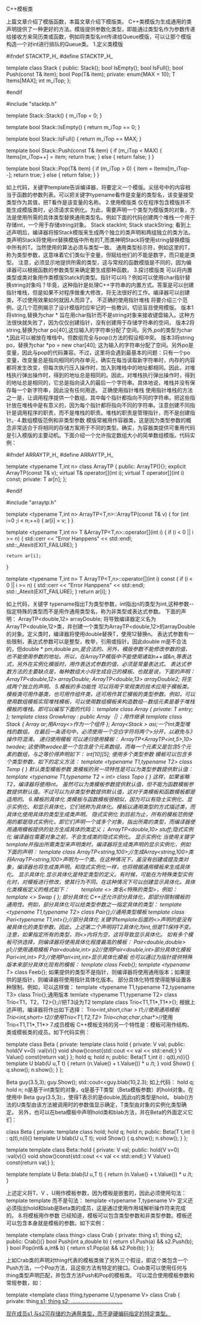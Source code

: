 C++模板类 

上篇文章介绍了模版函数，本篇文章介绍下模版类。
C++类模版为生成通用的类声明提供了一种更好的方法。模版提供参数化类型，即能通过类型名作为参数传递给接收方来简历类或函数，例如将类型名int传递给Queue模版，可以让那个模版构造一个对int进行排队的Queue类。
1.定义类模版

#ifndef STACKTP_H_
#define STACKTP_H_

template <typename T>
class Stack
{
public:
    Stack();
    bool IsEmpty();
    bool IsFull();
    bool Push(const T& item);
    bool Pop(T& item);
private:
    enum{MAX = 10};
    T Items[MAX];
    int m_iTop;
};

#endif


#include "stacktp.h"

template <typename T>
Stack<T>::Stack()
{
    m_iTop = 0;
}

template <typename T>
bool Stack<T>::IsEmpty()
{
    return m_iTop == 0;
}

template <typename T>
bool Stack<T>::IsFull()
{
    return m_iTop == MAX;
}

template <typename T>
bool Stack<T>::Push(const T& item)
{
    if (m_iTop < MAX)
    {
        Items[m_iTop++] = item;
        return true;
    }
    else
    {
        return false;
    }
}

template <typename T>
bool Stack<T>::Pop(T& item)
{
    if (m_iTop > 0)
    {
        item = Items[m_iTop--];
        return true;
    }
    else
    {
        return false;
    }
}

如上代码，关键字template告诉编译器，将要定义一个模版。尖括号中的内容相当于函数的参数列表。可以把关键字typename看作是变量的类型名，该变量接受类型作为其值，把T看作是该变量的名称。
2.使用模版类
仅在程序包含模版并不能生成模版类时，必须请求实例化。为此，需要声明一个类型为模版类的对象，方法是使用所需的具体类型替换通用类型名。例如下面的代码创建两个堆栈一个用于存储int，一个用于存储string对象。
Stack<int> stackInt;
Stack<string> stackString;
看到上述声明后，编译器将按Stack<T>模版来生成两个独立的类声明和两组独立的类方法。类声明Stack<int>将使用int替换模版中所有的T,而类神明Stack<string>将使用string替换模版中所有的T。当然使用的算法必须与类型一致。
通用类型标示符，例如这里的T，称为类型参数，这意味着它们类似于变量，但赋给他们的不能是数字，而只能是类型。
注意，必须显示地提供所需的类型，这与常规的函数模版是不同的，因为编译器可以根据函数的参数类型来确定要生成那种函数。
3.探讨模版类
可以将内置类型或类对象用作类模版Statck<T>的类型。指针可以吗？例如可以使用char指针替换string对象吗？毕竟，这种指针是处理C++字符串的内置方式。答案是可以创建指针堆栈，但是如果不对程序做重大修改，将无法很好的工作。编译器可以创建类，不过使用效果如何就因人而异了。
不正确的使用指针堆栈
     将要介绍三个范例，这几个范例揭示了设计模版时应牢记的一些教训，切忌盲目使用模版。
版本1将string,替换为char *
旨在用char指针而不是string对象来接收键盘输入。这种方法很快就失败了，因为仅仅创建指针，没有创建用于存储字符串的空间。
版本2将string,替换为char po[40],这位输入的字符串分配了空间。另外,po的类型为char *,因此可以被放在堆栈中。但数组完全与pop()方法的假设相冲突。
版本3将string po，替换为char *po = new char[40];
这为输入的字符串分配了空间。另外po是变量，因此与pop的代码兼容。不过，这里将会遇到最基本的问题：只有一个po变量，改变量总是指向相同的内存单元，确实在每当读取新字符串时，内存的内容都将发生改变，但每次执行压入操作时，加入到堆栈中的地址都相同。因此，对堆栈执行弹出操作时，得到的地址总是相同的。因此，对堆栈执行弹出操作时，得到的地址总是相同的，它总是指向读入的最后一个字符串。具体地说，堆栈并没有保存每一个新字符串，因此没有任何用途。
正确使用指针堆栈
     使用指针堆栈的方法之一是，让调用程序提供一个数组，其中每个指针都指向不同的字符串。把这些指针放在堆栈中是有意义的，因为每个指针都将指向不同的字符串。注意创建不同指针是调用程序的职责，而不是堆栈的职责。堆栈的职责是管理指针，而不是创建指针。·
4.数组模版范例和非类型参数
     模版常被用作容器类，这是因为类型参数的概念非常适合于将相同的存储方案用于不同的类型。确实，为容器类提供可重用代码是引入模版的主要动机。下面介绍一个允许指定数组大小的简单数组模版。代码实例：

#ifndef ARRAYTP_H_
#define ARRAYTP_H_

template <typename T,int n>
class ArrayTP
{
public:
    ArrayTP(){};
    explicit ArrayTP(const T& v);
    virtual T& operator[](int i);
    virtual T operator[](int i) const;
private:
    T ar[n];
};

#endif


#include "arraytp.h"

template <typename T,int n>
ArrayTP<T,n>::ArrayTP(const T& v)
{
    for (int i=0 ;i < n;++i)
    {
        ar[i] = v;
    }
}

template <typename T,int n>
T &ArrayTP<T,n>::operator[](int i)
{
    if (i < 0 || i >= n)
    {
        std::cerr << "Error Hanppens" << std::endl;
        std::_Atexit(EXIT_FAILURE);
    }

    return ar[i];
}

template <typename T,int n>
T ArrayTP<T,n>::operator[](int i) const
{
    if (i < 0 || i >= n)
    {
        std::cerr << "Error Hanppens" << std::endl;
        std::_Atexit(EXIT_FAILURE);
    }
    return ar[i];
}

 
如上代码，关键字 typename指出T为类型参数，int指出n的类型为int,这种参数--指定特殊的类型而不是用作通用类型名，称为非类型或表达式参数。
下面的声明：
ArrayTP<double,12> arrayDouble;
    将导致编译器定义名为ArrayTP<double,12>类，并创建一个类型为ArrayTP<double,12>的arrayDouble的对象。定义类时，编译器将使用double替换T，使用12替换n。
    表达式参数有一些限制，表达式参数可以是整型，枚举，引用或指针。因此double m是不合法的，但double * pm,double *pn,是合法的。另外，模版参数不能修改参数的值，也不能使用参数的地址。所以，在ArrayTP模版中不能使用诸如n++或&n,等表达式，另外在实例化模版时，用作表达式参数的值，必须是常量表达式。
    表达式参数方法的主要缺点是，每种数组大小将生成自己的模板。也就是说，下面的声明：
ArrayTP<double,12> arrayDouble;
ArrayTP<double,13> arrayDouble2;
将生成两个独立的声明。
5.模板的多功能性
    可以将用于常规类的技术应用于模板类。模板类可用作基类，也可用作组件类，还可用作其它模板的类型参数。例如，可以使用数组模板实现堆栈模板，可以使用数组模板来构造数组--数组元素是基于堆栈模板的堆栈。即可以编写下面的代码：
template <typename T>
class Array
{
private:
T entry;
};
template <typename Type>
class GrowArray : public Array<Type>｛｝；用作继承
template <typename TP>
class Stack
{
Array<TP> ar;用Array<>作为一个组件
};
Array<Stack<int> > asi;一个int类型堆栈的数组。
在最后一条语句中，必须使用一个空白字符将两个>分开，以避免与》操作符混淆。
递归使用模板
        可以递归使用模板：
    ArrayTP<ArrayTP<int,5>,10> twodee;
这使得twodee是一个包含是个元素数组，而每一个元素又是包含5个元素的数组，与之等价得声明如下：
int[10][5];
使用多个类型参数
    模板可以包含多个类型参数，如下的定义方法：
template <typename T1,typename T2>
class Temp
{
}
默认类型模板参数
    类模板的另一项特性是可以为类型参数提供默认值：
    template <typename T1,typename T2 = int>
    class Topo
    {
    }
这样，如果省略T2，编译器将使用int。
虽然可以为类模板参数提供默认值，但不能为函数模板参数提供默认值。不过可以为非类型参数提供默认值，这对于类模板和函数模板都是适用的。
6.模板的具体化
    类模板与函数模板很相似，因为可以有隐士实例化、显示实例化、和显示具体化，它们统称为具体化。模板以通用类型的方式描述类，而具体化使用具体的类型生成类声明。
隐式实例化
     到目前为止，所有的模板范例使用的都是隐式实例化，即它们声明一个或多个对象，指出所需的类型，而编译器使用通用模板提供的处方生成具体的类定义；
     ArrayTP<double,10> stuff;隐式实例化
    编译器在需要对象之前，不会生成类的隐式实例化。
显示实例化
    当使用关键字template并指出所需类型来声明类时，编译器将生成类声明的显示实例化，例如下面的声明：
    template class ArrayTP<string,100>;//生成Array<string,100>类
    将ArrayTP<string,100>声明为一个类。在这种情况下，虽没有创建或提及类对象，编译器也将生成类声明。和隐式实例化一样，也将根据通用模板来生成具体化。
显示具体化
    显示具体化是特定类型的定义。有时候，可能在为特殊类型实例化时，对模板进行修改，使其行为不同。在这种情况下可以创建显示具体化。具体化类模板定义的格式如下：
    　　template <> 类名<特殊的类型>，例如：
     template <> Swap<int>
    {
    };
部分具体化
    C++还允许部分具体化，即部分限制模板的通用性。例如，部分具体化可以给类型参数之一指定具体的类型：
    template <typename T1,typename T2>
    class Pair{};//通用类型模板
    template <typename T1> class Pari<typename T1,int>{};//部分具体化
    关键字template后面的<>声明的是没有被具体化的类型参数。因此，上述第二个声明将T2具体化为int,但是T1保持不变。注意，如果指定所有的类型，则<>内将为空，这将导致显示具体化。
    如有多个模板可供选择，则编译器将使用具体化程度最高的模板：
    Pair<double,double> p1;//使用通用模板
    Pair<double,int> p2//使用Pair<double,int>部分具体化模板
    Pari<int,int> P3;//使用Pari<int,int>显示具体化模板
也可以通过为指针提供特殊版本来部分具体化现有的模板：
template <typename T>
class Feeb{};
template <typename T*>
class Feeb{};
如果提供的类型不是指针，则编译器将使用通用版本；如果提供的是指针，则编译器将使用指针具体化版本。
部分具体化特性使得能够设置各种限制。例如，可以这样做：
template <typename T1,typename T2,typename T3> class Trio{};通用版本
temlate <typename T1,typename T2> class Trio<T1，T2，T2>{};//把T3设为T2
template <typename T1> class Trio<T1,T1*,T1*>{};
根据上述声明，编译器将作出如下选择：
Trio<int,short,char *> t1;//使用通用模板
Trio<int,short> t2//使用Trio<T1,T2,T2>
Trio<char,char*,char*>//使用Trio<T1,T1*,T1*>
7.成员模板
    C++模板支持的另一个特性是：模板可用作结构、类或模板类的成员。如下代码实例：

template <typename T>
class Beta
{
private:
    template <typename V>
    class hold
    {
    private:
        V val;
    public:
        hold(V v=0) :val(v){}
        void show()const{std::cout << val << std::endl;}
        V Value() const{return val;}
    };
    hold<T> q;
    hold<int> n;
public:
    Beta(T t,int i) : q(t),n(i){}
    template <typename U>
    U blab(U u,T t)
    {
        return (n.Value() + t.Value()) * u /t;
    }
    void Show()
    {
        q.show();
        n.show();
    }
};

Beta<double> guy(3.5,3);
guy.Show();
std::cout<<guy.blab(10,2.3);
如上代码：
hold<T> q;
hold<int> n;
n是基于int类型的对象，q是基于T类型（Beta模板参数）的hold对象。在使用中
Beta<double> guy(3.5,3);，使得T表示的是double,因此q的类型是hold<double>。
blab()方法的U类型由该方法被调用时的参数值显示确定，T类型由对象的实例化类型确定。
另外，也可以在beta模板中声明hold类和blab方法，并在Beta的外面定义它们：

class Beta
{
private:
    template <typename V>
    class hold;
    hold<T> q;
    hold<int> n;
public:
    Beta(T t,int i) : q(t),n(i){}
    template <typename U>
    U blab(U u,T t);
    void Show()
    {
        q.show();
        n.show();
    }
};

template <typename T>
template <typename V>
class Beta<T>::hold
{
private:
    V val;
public:
    hold(V v=0) :val(v){}
    void show()const{std::cout << val << std::endl;}
    V Value() const{return val;}
};

template <typename T>
template <typename U>
U Beta<T>::blab(U u,T t)
{
    return (n.Value() + t.Value()) * u /t;
}

上述定义将T、V 、U用作模板参数，因为模板是嵌套的，因此必须使用句法：
template <typename T>
template <typename V>
而不是句法：
template <typename T,typename V>
定义还必须指出hold和blab是Beta<T>类的成员，这是通过使用作用域解析操作符来完成的。
8.将模板用作参数
已经知道，模板可以包含类型参数和非类型参数。模板还可以包含本身就是模板的参数。如下实例：

template <template <typename T> class thing>
class Crab
{
private:
    thing<int> s1;
    thing<double> s2;
public:
    Crab(){}
    bool Push(int a,double b)
    {
        return s1.Push(a) && s2.Push(b);
    }
    bool Pop(int& a,int& b)
    {
        return s1.Pop(a) && s2.Pob(b);
    }
};

上如Crab类的声明对thing代表的模板类做了另外三个假设，即这个类包含一个Push方法，一个Pop方法，且这些方法有特定的接口。Crab类可以使用任何与thing类型声明匹配，并包含方法Push和Pop的模板类。
可以混合使用模板参数和常规参数，如：

template <template <typename T> class thing,typename U,typename V>
class Crab
{
private:
    thing<U> s1;
    thing<V> s2;
..................................

现在成员s1,与s2可存储的为通用类型，而不是硬编码指定的特定类型。